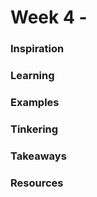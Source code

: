 # Week 4 - 

### Inspiration

### Learning

### Examples

### Tinkering

### Takeaways 

### Resources